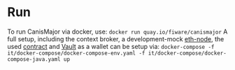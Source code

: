 # Run

To run CanisMajor via docker, use: ```docker run quay.io/fiware/canismajor```
A full setup, including the context broker, a development-mock [eth-node](https://hub.docker.com/r/trufflesuite/ganache-cli/), the used [contract](https://github.com/FIWARE-Blockchain/AEIContract)
and [Vault](https://github.com/hashicorp/vault) as a wallet can be setup via: ```docker-compose -f it/docker-compose/docker-compose-env.yaml -f it/docker-compose/docker-compose-java.yaml up```
